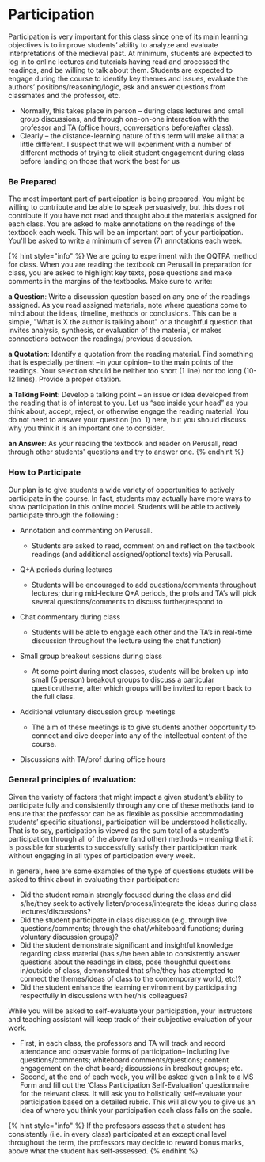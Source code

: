 # Participation

Participation is very important for this class since one of its main learning objectives is to improve students’ ability to analyze and evaluate interpretations of the medieval past. At minimum, students are expected to log in to online lectures and tutorials having read and processed the readings, and be willing to talk about them. Students are expected to engage during the course to identify key themes and issues, evaluate the authors’ positions/reasoning/logic, ask and answer questions from classmates and the professor, etc.

* Normally, this takes place in person – during class lectures and small group discussions, and through one-on-one interaction with the professor and TA \(office hours, conversations before/after class\).
* Clearly – the distance-learning nature of this term will make all that a little different. I suspect that we will experiment with a number of different methods of trying to elicit student engagement during class before landing on those that work the best for us

### Be Prepared

The most important part of participation is being prepared. You might be willing to contribute and be able to speak persuasively, but this does not contribute if you have not read and thought about the materials assigned for each class. You are asked to make annotations on the readings of the textbook each week. This will be an important part of your participation. You'll be asked to write a minimum of seven \(7\) annotations each week. 

{% hint style="info" %}
We are going to experiment with the QQTPA method for class.  When you are reading the textbook on Perusall in preparation for class, you are asked to highlight key texts, pose questions and make comments in the margins of the textbooks. Make sure to write:

**a Question**: Write a discussion question based on any one of the readings assigned. As you read assigned materials, note where questions come to mind about the ideas, timeline, methods or conclusions. This can be a simple, "What is X the author is talking about" or a thoughtful question that invites analysis, synthesis, or evaluation of the material, or makes connections between the readings/ previous discussion.

**a Quotation**: Identify a quotation from the reading material. Find something that is especially pertinent –in your opinion– to the main points of the readings. Your selection should be neither too short \(1 line\) nor too long \(10-12 lines\). Provide a proper citation.

**a Talking Point**: Develop a talking point – an issue or idea developed from the reading that is of interest to you. Let us “see inside your head” as you think about, accept, reject, or otherwise engage the reading material. You do not need to answer your question \(no. 1\) here, but you should discuss why you think it is an important one to consider.

**an Answer**: As your reading the textbook and reader on Perusall, read through other students' questions and try to answer one. 
{% endhint %}

### How to Participate

Our plan is to give students a wide variety of opportunities to actively participate in the course. In fact, students may actually have more ways to show participation in this online model. Students will be able to actively participate through the following :

* Annotation and commenting on Perusall. 
  * Students are asked to read, comment on and reflect on the textbook readings \(and additional assigned/optional texts\) via Perusall. 
* Q+A periods during lectures 

  * Students will be encouraged to add questions/comments throughout lectures; during mid-lecture Q+A periods, the profs and TA’s will pick several questions/comments to discuss further/respond to

* Chat commentary during class 

  * Students will be able to engage each other and the TA’s in real-time discussion throughout the lecture using the chat function\)

* Small group breakout sessions during class 

  * At some point during most classes, students will be broken up into small \(5 person\) breakout groups to discuss a particular question/theme, after which groups will be invited to report back to the full class.

* Additional voluntary discussion group meetings

  * The aim of these meetings is to give students another opportunity to connect and dive deeper into any of the intellectual content of the course. 

* Discussions with TA/prof during office hours

### General principles of evaluation: 

Given the variety of factors that might impact a given student’s ability to participate fully and consistently through any one of these methods \(and to ensure that the professor can be as flexible as possible accommodating students’ specific situations\), participation will be understood holistically. That is to say, participation is viewed as the sum total of a student’s participation through all of the above \(and other\) methods – meaning that it is possible for students to successfully satisfy their participation mark without engaging in all types of participation every week. 

In general, here are some examples of the type of questions studets will be asked to think about in evaluating their participation:

* Did the student remain strongly focused during the class and did s/he/they seek to actively listen/process/integrate the ideas during class lectures/discussions?
* Did the student participate in class discussion \(e.g. through live questions/comments; through the chat/whiteboard functions; during voluntary discussion groups\)? 
* Did the student demonstrate significant and insightful knowledge regarding class material \(has s/he been able to consistently answer questions about the readings in class, pose thoughtful questions in/outside of class, demonstrated that s/he/they has attempted to connect the themes/ideas of class to the contemporary world, etc\)?
* Did the student enhance the learning environment by participating respectfully in discussions with her/his colleagues?

While you will be asked to self-evaluate your participation, your instructors and teaching assistant will keep track of their subjective evaluation of your work. 

* First, in each class, the professors and TA will track and record attendance and observable forms of participation– including live questions/comments; whiteboard comments/questions; content engagement on the chat board; discussions in breakout groups; etc. 
* Second, at the end of each week, you will be asked given a link to a MS Form and fill out the ‘Class Participation Self-Evaluation’ questionnaire for the relevant class. It will ask you to holistically self-evaluate your participation based on a detailed rubric. This will allow you to give us an idea of where you think your participation each class falls on the scale.

{% hint style="info" %}
 If the professors assess that a student has consistently \(i.e. in every class\) participated at an exceptional level throughout the term, the professors may decide to reward bonus marks, above what the student has self-assessed.
{% endhint %}

